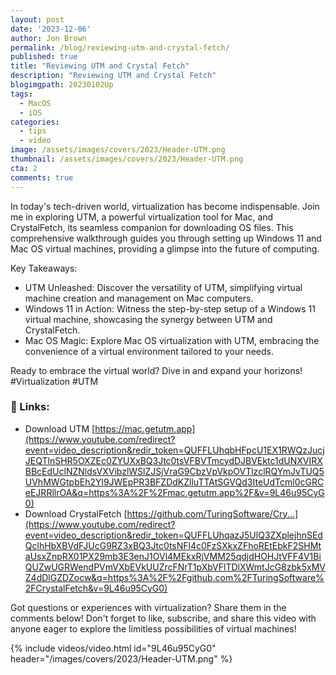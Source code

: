```yaml
---
layout: post
date: '2023-12-06'
author: Jon Brown
permalink: /blog/reviewing-utm-and-crystal-fetch/
published: true
title: "Reviewing UTM and Crystal Fetch"
description: "Reviewing UTM and Crystal Fetch"
blogimgpath: 20230102Up
tags:
  - MacOS
  - iOS
categories:
  - tips
  - video
image: /assets/images/covers/2023/Header-UTM.png
thumbnail: /assets/images/covers/2023/Header-UTM.png
cta: 2
comments: true
---
```

In today's tech-driven world, virtualization has become indispensable. Join me in exploring UTM, a powerful virtualization tool for Mac, and CrystalFetch, its seamless companion for downloading OS files. This comprehensive walkthrough guides you through setting up Windows 11 and Mac OS virtual machines, providing a glimpse into the future of computing.

Key Takeaways:
- UTM Unleashed: Discover the versatility of UTM, simplifying virtual machine creation and management on Mac computers.
- Windows 11 in Action: Witness the step-by-step setup of a Windows 11 virtual machine, showcasing the synergy between UTM and CrystalFetch.
- Mac OS Magic: Explore Mac OS virtualization with UTM, embracing the convenience of a virtual environment tailored to your needs.

Ready to embrace the virtual world? Dive in and expand your horizons! #Virtualization #UTM 

### 🔗 Links:
- Download UTM [https://mac.getutm.app](https://www.youtube.com/redirect?event=video_description&redir_token=QUFFLUhqbHFpcU1EX1RWQzJucjJEQTlnSHR5OXZEc0ZYUXxBQ3Jtc0tsVFBVTmcydDJBVEktc1dUNXVIRXBBcEdUclNZNldsVXVibzlWSlZJSjVraG9CbzVpVkpOVTlzclRQYmJvTUQ5UVhMWGtpbEh2Yl9JWEpPR3BFZDdKZlluTTAtSGVQd3IteUdTcml0cGRCeEJRRllrOA&q=https%3A%2F%2Fmac.getutm.app%2F&v=9L46u95CyG0)
- Download CrystalFetch [https://github.com/TuringSoftware/Cry...](https://www.youtube.com/redirect?event=video_description&redir_token=QUFFLUhqazJ5UlQ3ZXplejhnSEdQclhHbXBVdFJUcG9RZ3xBQ3Jtc0tsNFl4c0FzSXkxZFhoREtEbkF2SHMtaUsxZnpRX01PX29mb3E3enJ1OVl4MEkxRjVMM25qdjdHOHJtVFF4V1BiQUZwUGRWendPVmVXbEVkUUZrcFNrT1pXbVFlTDlXWmtJcG8zbk5xMVZ4dDlGZDZocw&q=https%3A%2F%2Fgithub.com%2FTuringSoftware%2FCrystalFetch&v=9L46u95CyG0)

Got questions or experiences with virtualization? Share them in the comments below! Don't forget to like, subscribe, and share this video with anyone eager to explore the limitless possibilities of virtual machines!

{% include videos/video.html id="9L46u95CyG0" header="/images/covers/2023/Header-UTM.png" %}

